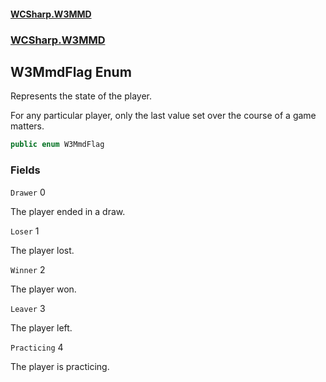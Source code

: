#### [WCSharp\.W3MMD](README.md 'README')
### [WCSharp\.W3MMD](WCSharp.W3MMD.md 'WCSharp\.W3MMD')

## W3MmdFlag Enum

Represents the state of the player\.

For any particular player, only the last value set over the course of a game matters.

```csharp
public enum W3MmdFlag
```
### Fields

<a name='WCSharp.W3MMD.W3MmdFlag.Drawer'></a>

`Drawer` 0

The player ended in a draw\.

<a name='WCSharp.W3MMD.W3MmdFlag.Loser'></a>

`Loser` 1

The player lost\.

<a name='WCSharp.W3MMD.W3MmdFlag.Winner'></a>

`Winner` 2

The player won\.

<a name='WCSharp.W3MMD.W3MmdFlag.Leaver'></a>

`Leaver` 3

The player left\.

<a name='WCSharp.W3MMD.W3MmdFlag.Practicing'></a>

`Practicing` 4

The player is practicing\.